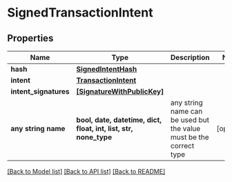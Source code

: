 # SignedTransactionIntent


## Properties
Name | Type | Description | Notes
------------ | ------------- | ------------- | -------------
**hash** | [**SignedIntentHash**](SignedIntentHash.md) |  | 
**intent** | [**TransactionIntent**](TransactionIntent.md) |  | 
**intent_signatures** | [**[SignatureWithPublicKey]**](SignatureWithPublicKey.md) |  | 
**any string name** | **bool, date, datetime, dict, float, int, list, str, none_type** | any string name can be used but the value must be the correct type | [optional]

[[Back to Model list]](../README.md#documentation-for-models) [[Back to API list]](../README.md#documentation-for-api-endpoints) [[Back to README]](../README.md)


